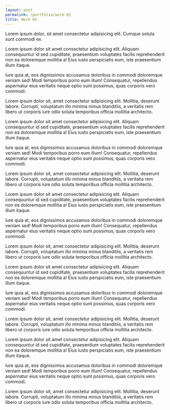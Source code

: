 ```yaml
---
layout: post
permalink: /portfolio/work-02
title: Work 02
---
```


Lorem ipsum dolor, sit amet consectetur adipisicing elit. Cumque soluta sunt commodi ex.

Lorem ipsum dolor sit amet consectetur adipisicing elit. Aliquam consequuntur id sed cupiditate, praesentium
voluptates facilis reprehenderit non ea doloremque mollitia a! Eius iusto perspiciatis eum, iste praesentium illum
itaque.

Iure quia at, eos dignissimos accusamus doloribus in commodi doloremque veniam sed! Modi temporibus porro eum illum!
Consequatur, repellendus aspernatur eius veritatis neque optio sunt possimus, quas corporis vero commodi.

Lorem ipsum dolor sit, amet consectetur adipisicing elit. Mollitia, deserunt labore. Corrupti, voluptatum illo
minima minus blanditiis, a veritatis rem libero ut corporis iure odio soluta temporibus officia mollitia architecto.

Lorem ipsum dolor sit amet consectetur adipisicing elit. Aliquam consequuntur id sed cupiditate, praesentium
voluptates facilis reprehenderit non ea doloremque mollitia a! Eius iusto perspiciatis eum, iste praesentium illum
itaque.

Iure quia at, eos dignissimos accusamus doloribus in commodi doloremque veniam sed! Modi temporibus porro eum illum!
Consequatur, repellendus aspernatur eius veritatis neque optio sunt possimus, quas corporis vero commodi.

Lorem ipsum dolor sit, amet consectetur adipisicing elit. Mollitia, deserunt labore. Corrupti, voluptatum illo
minima minus blanditiis, a veritatis rem libero ut corporis iure odio soluta temporibus officia mollitia architecto.

Lorem ipsum dolor sit amet consectetur adipisicing elit. Aliquam consequuntur id sed cupiditate, praesentium
voluptates facilis reprehenderit non ea doloremque mollitia a! Eius iusto perspiciatis eum, iste praesentium illum
itaque.

Iure quia at, eos dignissimos accusamus doloribus in commodi doloremque veniam sed! Modi temporibus porro eum illum!
Consequatur, repellendus aspernatur eius veritatis neque optio sunt possimus, quas corporis vero commodi.

Lorem ipsum dolor sit, amet consectetur adipisicing elit. Mollitia, deserunt labore. Corrupti, voluptatum illo
minima minus blanditiis, a veritatis rem libero ut corporis iure odio soluta temporibus officia mollitia architecto.

Lorem ipsum dolor sit amet consectetur adipisicing elit. Aliquam consequuntur id sed cupiditate, praesentium
voluptates facilis reprehenderit non ea doloremque mollitia a! Eius iusto perspiciatis eum, iste praesentium illum
itaque.

Iure quia at, eos dignissimos accusamus doloribus in commodi doloremque veniam sed! Modi temporibus porro eum illum!
Consequatur, repellendus aspernatur eius veritatis neque optio sunt possimus, quas corporis vero commodi.

Lorem ipsum dolor sit, amet consectetur adipisicing elit. Mollitia, deserunt labore. Corrupti, voluptatum illo
minima minus blanditiis, a veritatis rem libero ut corporis iure odio soluta temporibus officia mollitia architecto.

Lorem ipsum dolor sit amet consectetur adipisicing elit. Aliquam consequuntur id sed cupiditate, praesentium
voluptates facilis reprehenderit non ea doloremque mollitia a! Eius iusto perspiciatis eum, iste praesentium illum
itaque.

Iure quia at, eos dignissimos accusamus doloribus in commodi doloremque veniam sed! Modi temporibus porro eum illum!
Consequatur, repellendus aspernatur eius veritatis neque optio sunt possimus, quas corporis vero commodi.

Lorem ipsum dolor sit, amet consectetur adipisicing elit. Mollitia, deserunt labore. Corrupti, voluptatum illo
minima minus blanditiis, a veritatis rem libero ut corporis iure odio soluta temporibus officia mollitia architecto.
